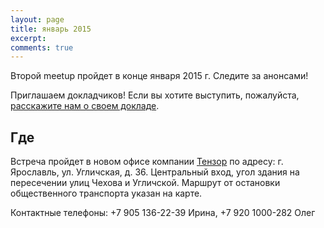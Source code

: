 ```yaml
---
layout: page
title: январь 2015
excerpt: 
comments: true
---
```


Второй meetup пройдет в конце января 2015 г. Следите за анонсами!

Приглашаем докладчиков! Если вы хотите выступить, пожалуйста, [расскажите нам о своем докладе][speakers].

<!--
Доклады
-------

<ul class="post-list">
{% for post in site.categories.nearest %}
  {% if post.author %}
    {% assign author = site.data.authors[post.author] %}
  {% endif %}
  <li><a href="{{ site.url }}{{ post.url }}">{{ post.title }}.{% if author %} {{ author.name }}{% if author.company %}, {{ author.company }}{% endif %}{% endif %}</a></li>
{% endfor %}
</ul>

Когда
-----

Первая встреча пройдет 10 декабря 2014 в 19:00. Пожалуйста, [зарегистрируйтесь][register], чтобы мы могли оценить
количество участников.

Участие &mdash; бесплатное.
-->

Где
---

Встреча пройдет в новом офисе компании [Тензор][tensor] по адресу: г. Ярославль, ул. Угличская, д. 36.
Центральный вход, угол здания на пересечении улиц Чехова и Угличской.
Маршрут от остановки общественного транспорта указан на карте.

Контактные телефоны: +7 905 136-22-39 Ирина, +7 920 1000-282 Олег

<script type="text/javascript" charset="utf-8" src="//api-maps.yandex.ru/services/constructor/1.0/js/?sid=OaSCkjqQ9MoOIwGeLlFWJiM9GD6Ae8KK&height=450"></script>

<!--
<ul class="post-list">
{% for post in site.posts limit:10 %} 
  <li><article><a href="{{ site.url }}{{ post.url }}">{{ post.title }} <span class="entry-date"><time datetime="{{ post.date | date_to_xmlschema }}">{{ post.date | date: "%B %d, %Y" }}</time></span></a></article></li>
{% endfor %}
</ul>
-->

[register]: /register/
[tensor]: http://tensor.ru/
[speakers]: /speakers/